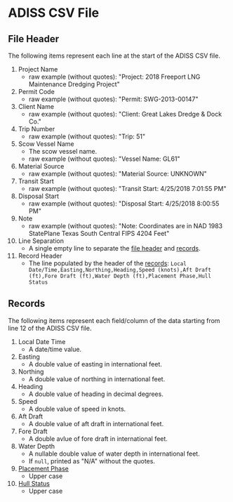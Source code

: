 # ADISS CSV File

## File Header
The following items represent each line at the start of the ADISS CSV file.

1. Project Name
    - raw example (without quotes): "Project: 2018 Freeport LNG Maintenance Dredging Project"
2. Permit Code
    - raw example (without quotes): "Permit: SWG-2013-00147"
3. Client Name
    - raw example (without quotes): "Client: Great Lakes Dredge & Dock Co."
4. Trip Number
    - raw example (without quotes): "Trip: 51"
5. Scow Vessel Name
    - The scow vessel name.
    - raw example (without quotes): "Vessel Name: GL61"
6. Material Source
    - raw example (without quotes): "Material Source: UNKNOWN"
7. Transit Start
    - raw example (without quotes): "Transit Start: 4/25/2018 7:01:55 PM"
8. Disposal Start
    - raw example (without quotes): "Disposal Start: 4/25/2018 8:00:55 PM"
9. Note
    - raw example (without quotes): "Note: Coordinates are in NAD 1983 StatePlane Texas South Central FIPS 4204 Feet"
10. Line Separation
    - A single empty line to separate the [file header](#file-header) and [records](#records).
11. Record Header
    - The line populated by the header of the [records](#records):
    `Local Date/Time,Easting,Northing,Heading,Speed (knots),Aft Draft (ft),Fore Draft (ft),Water Depth (ft),Placement Phase,Hull Status`

## Records
The following items represent each field/column of the data starting from line 12 of the ADISS CSV file.

1. Local Date Time
    - A date/time value.
2. Easting
    - A double value of easting in international feet.
3. Northing
    - A double value of northing in international feet.
4. Heading
    - A double value of heading in decimal degrees.
5. Speed
    - A double value of speed in knots.
6. Aft Draft
    - A double value of aft draft in international feet.
7. Fore Draft
    - A double avlue of fore draft in international feet.
8. Water Depth
    - A nullable double value of water depth in international feet.
    - If `null`, printed as "N/A" without the quotes.
9. [Placement Phase](../PlacementPhase.md)
    - Upper case
10. [Hull Status](../HullStatus.md)
    - Upper case